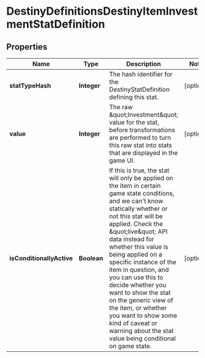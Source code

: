 
# DestinyDefinitionsDestinyItemInvestmentStatDefinition

## Properties
Name | Type | Description | Notes
------------ | ------------- | ------------- | -------------
**statTypeHash** | **Integer** | The hash identifier for the DestinyStatDefinition defining this stat. |  [optional]
**value** | **Integer** | The raw \&quot;Investment\&quot; value for the stat, before transformations are performed to turn this raw stat into stats that are displayed in the game UI. |  [optional]
**isConditionallyActive** | **Boolean** | If this is true, the stat will only be applied on the item in certain game state conditions, and we can&#39;t know statically whether or not this stat will be applied. Check the \&quot;live\&quot; API data instead for whether this value is being applied on a specific instance of the item in question, and you can use this to decide whether you want to show the stat on the generic view of the item, or whether you want to show some kind of caveat or warning about the stat value being conditional on game state. |  [optional]



